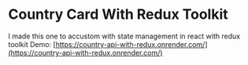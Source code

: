 # Country Card With Redux Toolkit 

I made this one to accustom with state management in react with redux toolkit
Demo: [https://country-api-with-redux.onrender.com/](https://country-api-with-redux.onrender.com/)
